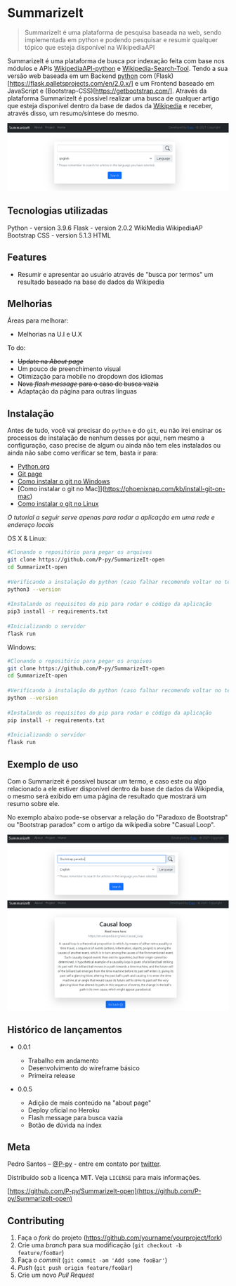 # SummarizeIt
> SummarizeIt é uma plataforma de pesquisa baseada na web, sendo implementada em python e podendo pesquisar e resumir qualquer tópico que esteja disponível na WikipediaAPI

SummarizeIt é uma plataforma de busca por indexação feita com base nos módulos e APIs [WikipediaAPI-python](https://wikipedia.readthedocs.io/en/latest/) e [Wikipedia-Search-Tool](https://github.com/P-py/Wikipedia-Search-Tool). Tendo a sua versão web baseada em um Backend [python](https://www.python.org/) com (Flask)[https://flask.palletsprojects.com/en/2.0.x/] e um Frontend baseado em JavaScript e (Bootstrap-CSS)[https://getbootstrap.com/]. Através da plataforma SummarizeIt é possível realizar uma busca de qualquer artigo que esteja disponível dentro da base de dados da [Wikipedia](https://www.wikipedia.org/) e receber, através disso, um resumo/síntese do mesmo.

![](./imgs/SummarizeIt0.PNG)

## Tecnologias utilizadas
Python - version 3.9.6
Flask - version 2.0.2
WikiMedia
WikipediaAP
Bootstrap CSS - version 5.1.3
HTML

## Features
- Resumir e apresentar ao usuário através de "busca por termos" um resultado baseado na base de dados da Wikipedia

## Melhorias
Áreas para melhorar:
- Melhorias na U.I e U.X

To do:
- ~~Update na *About page*~~
- Um pouco de preenchimento visual
- Otimização para mobile no dropdown dos idiomas
- ~~Nova *flash message* para o caso de busca vazia~~
- Adaptação da página para outras línguas

## Instalação

Antes de tudo, você vai precisar do `python` e do `git`, eu não irei ensinar os processos de instalação de nenhum desses por aqui, nem mesmo a configuração, caso precise de algum ou ainda não tem eles instalados ou ainda não sabe como verificar se tem, basta ir para:

- [Python.org](https://www.python.org/downloads/)
- [Git page](https://git-scm.com/)
- [Como instalar o git no Windows](https://phoenixnap.com/kb/how-to-install-git-windows)
- [Como instalar o git no Mac]](https://phoenixnap.com/kb/install-git-on-mac)
- [Como instalar o git no Linux](https://www.tutorialspoint.com/how-to-install-git-on-linux)


*O tutorial a seguir serve apenas para rodar a aplicação em uma rede e endereço locais*

OS X & Linux:

```sh
#Clonando o repositório para pegar os arquivos
git clone https://github.com/P-py/SummarizeIt-open
cd SummarizeIt-open

#Verificando a instalação do python (caso falhar recomendo voltar no texto acima.)
python3 --version

#Instalando os requisitos do pip para rodar o código da aplicação
pip3 install -r requirements.txt

#Inicializando o servidor
flask run
```

Windows:

```sh
#Clonando o repositório para pegar os arquivos
git clone https://github.com/P-py/SummarizeIt-open
cd SummarizeIt-open

#Verificando a instalação do python (caso falhar recomendo voltar no texto acima.)
python --version

#Instalando os requisitos do pip para rodar o código da aplicação
pip install -r requirements.txt

#Inicializando o servidor
flask run
```

## Exemplo de uso

Com o Summarizeit é possível buscar um termo, e caso este ou algo relacionado a ele estiver disponível dentro da base de dados da Wikipedia, o mesmo será exibido em uma página de resultado que mostrará um resumo sobre ele. 

No exemplo abaixo pode-se observar a relação do "Paradoxo de Bootstrap" ou "Bootstrap paradox" com o artigo da wikipedia sobre "Casual Loop".

![](./imgs/SummarizeIt1.PNG)
![](./imgs/SummarizeIt2.PNG)

## Histórico de lançamentos

* 0.0.1
    * Trabalho em andamento
    * Desenvolvimento do wireframe básico
    * Primeira release

* 0.0.5
    * Adição de mais conteúdo na "about page"
    * Deploy oficial no Heroku
    * Flash message para busca vazia
    * Botão de dúvida na index

## Meta

Pedro Santos – [@P-py](https://github.com/P-py) - entre em contato por [twitter](https://twitter.com/curliy1).

Distribuído sob a licença MIT. Veja `LICENSE` para mais informações.

[https://github.com/P-py/SummarizeIt-open](https://github.com/P-py/SummarizeIt-open)

## Contributing

1. Faça o _fork_ do projeto (<https://github.com/yourname/yourproject/fork>)
2. Crie uma _branch_ para sua modificação (`git checkout -b feature/fooBar`)
3. Faça o _commit_ (`git commit -am 'Add some fooBar'`)
4. _Push_ (`git push origin feature/fooBar`)
5. Crie um novo _Pull Request_